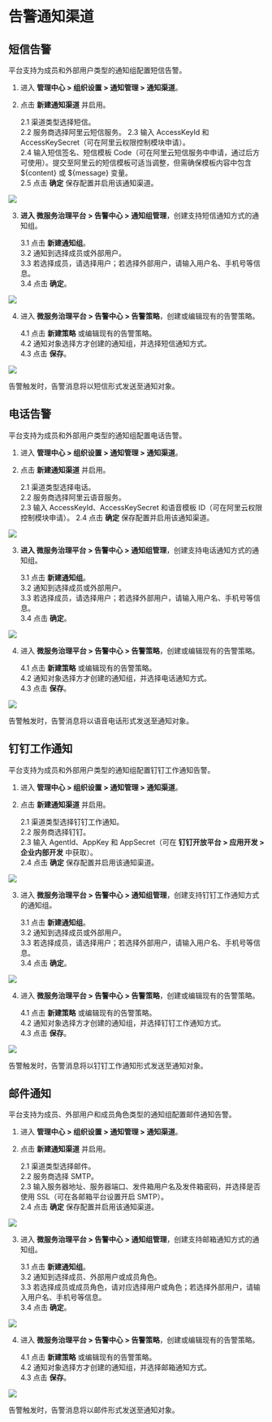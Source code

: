 # 告警通知渠道

## 短信告警

平台支持为成员和外部用户类型的通知组配置短信告警。 

1. 进入 **管理中心 > 组织设置 > 通知管理 > 通知渠道**。

2. 点击 **新建通知渠道** 并启用。 
  
    2.1 渠道类型选择短信。  
    2.2 服务商选择阿里云短信服务。 
    2.3 输入 AccessKeyId 和 AccessKeySecret（可在阿里云权限控制模块申请）。  
    2.4 输入短信签名、短信模板 Code（可在阿里云短信服务中申请，通过后方可使用）。提交至阿里云的短信模板可适当调整，但需确保模板内容中包含 ${content} 或 ${message} 变量。  
    2.5 点击 **确定** 保存配置并启用该通知渠道。  

![](http://terminus-paas.oss-cn-hangzhou.aliyuncs.com/paas-doc/2022/01/29/8cab3166-9f20-4207-81fb-7b982e57f3e3.png)  

3. **进入 微服务治理平台 > 告警中心 > 通知组管理**，创建支持短信通知方式的通知组。
  
    3.1 点击 **新建通知组**。  
    3.2 通知到选择成员或外部用户。   
    3.3 若选择成员，请选择用户；若选择外部用户，请输入用户名、手机号等信息。  
    3.4 点击 **确定**。  

![](http://terminus-paas.oss-cn-hangzhou.aliyuncs.com/paas-doc/2021/12/24/cf53bca6-4b9f-4b08-bcd7-4a1e0dc1567d.png)  

4. 进入 **微服务治理平台 > 告警中心 > 告警策略**，创建或编辑现有的告警策略。 
  
    4.1 点击 **新建策略** 或编辑现有的告警策略。  
    4.2 通知对象选择方才创建的通知组，并选择短信通知方式。   
    4.3 点击 **保存**。  

![](http://terminus-paas.oss-cn-hangzhou.aliyuncs.com/paas-doc/2021/12/24/05b7179a-516f-4fd6-bdd2-6db19bf08877.png)  

告警触发时，告警消息将以短信形式发送至通知对象。  

## 电话告警

平台支持为成员和外部用户类型的通知组配置电话告警。

1. 进入 **管理中心 > 组织设置 > 通知管理 > 通知渠道**。

2. 点击 **新建通知渠道** 并启用。 
  
    2.1 渠道类型选择电话。  
    2.2 服务商选择阿里云语音服务。   
    2.3 输入 AccessKeyId、AccessKeySecret 和语音模板 ID（可在阿里云权限控制模块申请）。 
    2.4 点击 **确定** 保存配置并启用该通知渠道。  

![](http://terminus-paas.oss-cn-hangzhou.aliyuncs.com/paas-doc/2022/01/29/ae2996f1-0920-4e26-b055-481faaf5f746.png)  

3. **进入 微服务治理平台 > 告警中心 > 通知组管理**，创建支持电话通知方式的通知组。
  
    3.1 点击 **新建通知组**。  
    3.2 通知到选择成员或外部用户。   
    3.3 若选择成员，请选择用户；若选择外部用户，请输入用户名、手机号等信息。  
    3.4 点击 **确定**。  

![](http://terminus-paas.oss-cn-hangzhou.aliyuncs.com/paas-doc/2021/12/22/9d0e9e39-2924-4bd2-b50e-4bb6774e7f57.png)  

4. 进入 **微服务治理平台 > 告警中心 > 告警策略**，创建或编辑现有的告警策略。 
  
    4.1 点击 **新建策略** 或编辑现有的告警策略。  
    4.2 通知对象选择方才创建的通知组，并选择电话通知方式。   
    4.3 点击 **保存**。  

![](http://terminus-paas.oss-cn-hangzhou.aliyuncs.com/paas-doc/2021/12/22/10c00d40-18d1-420e-8c80-8793edd0d308.png)  

告警触发时，告警消息将以语音电话形式发送至通知对象。  

## 钉钉工作通知

平台支持为成员和外部用户类型的通知组配置钉钉工作通知告警。

1. 进入 **管理中心 > 组织设置 > 通知管理 > 通知渠道**。

2. 点击 **新建通知渠道** 并启用。 
  
    2.1 渠道类型选择钉钉工作通知。  
    2.2 服务商选择钉钉。   
    2.3 输入 AgentId、AppKey 和 AppSecret（可在 **钉钉开放平台 > 应用开发 > 企业内部开发** 中获取）。  
    2.4 点击 **确定** 保存配置并启用该通知渠道。

![](http://terminus-paas.oss-cn-hangzhou.aliyuncs.com/paas-doc/2022/01/29/ea7801bf-746e-430b-9a40-587eebed64f6.png)  

3. 进入 **微服务治理平台 > 告警中心 > 通知组管理**，创建支持钉钉工作通知方式的通知组。
  
    3.1 点击 **新建通知组**。  
    3.2 通知到选择成员或外部用户。   
    3.3 若选择成员，请选择用户；若选择外部用户，请输入用户名、手机号等信息。  
    3.4 点击 **确定**。

![](http://terminus-paas.oss-cn-hangzhou.aliyuncs.com/paas-doc/2021/12/22/9d0e9e39-2924-4bd2-b50e-4bb6774e7f57.png)  

4. 进入 **微服务治理平台 > 告警中心 > 告警策略**，创建或编辑现有的告警策略。 
  
    4.1 点击 **新建策略** 或编辑现有的告警策略。  
    4.2 通知对象选择方才创建的通知组，并选择钉钉工作通知方式。   
    4.3 点击 **保存**。

![](http://terminus-paas.oss-cn-hangzhou.aliyuncs.com/paas-doc/2022/01/29/52f73910-ba5f-4c00-b709-e0a8027e2535.png)  

告警触发时，告警消息将以钉钉工作通知形式发送至通知对象。 

## 邮件通知

平台支持为成员、外部用户和成员角色类型的通知组配置邮件通知告警。

1. 进入 **管理中心 > 组织设置 > 通知管理 > 通知渠道**。

2. 点击 **新建通知渠道** 并启用。 
  
    2.1 渠道类型选择邮件。  
    2.2 服务商选择 SMTP。   
    2.3 输入服务器地址、服务器端口、发件箱用户名及发件箱密码，并选择是否使用 SSL（可在各邮箱平台设置开启 SMTP）。  
    2.4 点击 **确定** 保存配置并启用该通知渠道。

![](http://terminus-paas.oss-cn-hangzhou.aliyuncs.com/paas-doc/2022/01/29/237d5c6b-3a7d-42c9-a484-760266be3459.png)  

3. 进入 **微服务治理平台 > 告警中心 > 通知组管理**，创建支持邮箱通知方式的通知组。
  
    3.1 点击 **新建通知组**。  
    3.2 通知到选择成员、外部用户或成员角色。   
    3.3 若选择成员或成员角色，请对应选择用户或角色；若选择外部用户，请输入用户名、手机号等信息。  
    3.4 点击 **确定**。

![](http://terminus-paas.oss-cn-hangzhou.aliyuncs.com/paas-doc/2021/12/22/9d0e9e39-2924-4bd2-b50e-4bb6774e7f57.png)  

4. 进入 **微服务治理平台 > 告警中心 > 告警策略**，创建或编辑现有的告警策略。 
  
    4.1 点击 **新建策略** 或编辑现有的告警策略。  
    4.2 通知对象选择方才创建的通知组，并选择邮箱通知方式。   
    4.3 点击 **保存**。

![](http://terminus-paas.oss-cn-hangzhou.aliyuncs.com/paas-doc/2022/01/29/c5d8483f-17ea-4488-ac1e-0b3f2ccf5e60.png)  

告警触发时，告警消息将以邮件形式发送至通知对象。 
